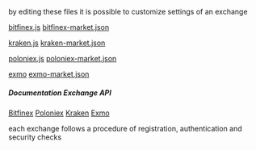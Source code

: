 by editing these files it is possible to customize settings of an exchange


[bitfinex.js](https://universalbit.it:3000/universalbit-blockchain/Gekko-M4/src/master/exchange/wrappers/bitfinex.js)
[bitfinex-market.json](https://universalbit.it:3000/universalbit-blockchain/Gekko-M4/src/master/exchange/wrappers/bitfinex-markets.json)


[kraken.js](https://universalbit.it:3000/universalbit-blockchain/Gekko-M4/src/master/exchange/wrappers/kraken.js)
[kraken-market.json](https://universalbit.it:3000/universalbit-blockchain/Gekko-M4/src/master/exchange/wrappers/kraken-markets.json)

[poloniex.js](https://universalbit.it:3000/universalbit-blockchain/Gekko-M4/src/master/exchange/wrappers/poloniex.js)
[poloniex-market.json](https://universalbit.it:3000/universalbit-blockchain/Gekko-M4/src/master/exchange/wrappers/poloniex-markets.json)

[exmo](https://universalbit.it:3000/universalbit-blockchain/Gekko-M4/src/master/exchange/wrappers/exmo.js)
[exmo-market.json](https://universalbit.it:3000/universalbit-blockchain/Gekko-M4/src/master/exchange/wrappers/exmo-markets.json)



##### Documentation Exchange API

[Bitfinex](https://docs.bitfinex.com/docs/ws-general)
[Poloniex](https://docs.poloniex.com/#introduction)
[Kraken](https://docs.kraken.com/rest/)
[Exmo](https://info.exmo.com/en/api/exmo-rest-api/)

each exchange follows a procedure of registration, authentication and security checks
